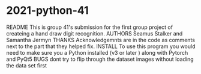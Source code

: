 # 2021-python-41

README	This is group 41's submission for the first group project of createing a hand draw digit recognition.
AUTHORS	Seamus Stalker and Samantha Jermyn
THANKS	Acknowledgemnts are in the code as comments next to the part that they helped fix. 
INSTALL	To use this program you would need to make sure you a Python installed (v3 or later ) along with Pytorch and PyQt5
BUGS	dont try to flip through the dataset images without loading the data set first
